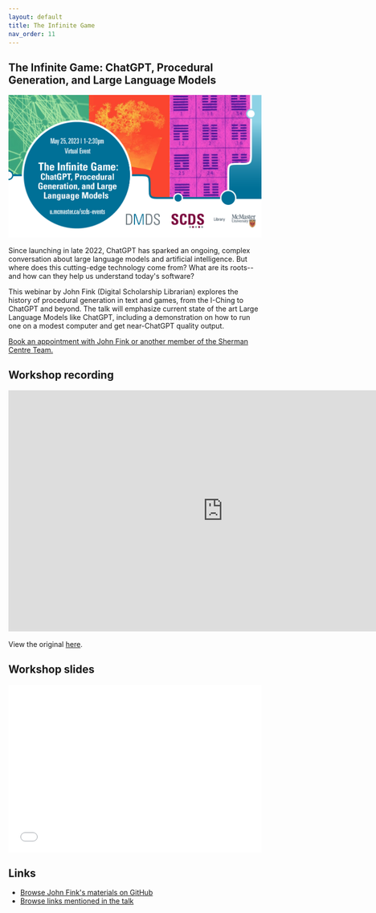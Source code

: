```yaml
---
layout: default
title: The Infinite Game
nav_order: 11
---
```


## The Infinite Game: ChatGPT, Procedural Generation, and Large Language Models

<img src="assets/img/IGP.png" alt="Workshop Title Slide" width="720">

Since launching in late 2022, ChatGPT has sparked an ongoing, complex conversation about large language models and artificial intelligence. But where does this cutting-edge technology come from? What are its roots--and how can they help us understand today's software?

This webinar by John Fink (Digital Scholarship Librarian) explores the history of procedural generation in text and games, from the I-Ching to ChatGPT and beyond. The talk will emphasize current state of the art Large Language Models like ChatGPT, including a demonstration on how to run one on a modest computer and get near-ChatGPT quality output. 

[Book an appointment with John Fink or another member of the Sherman Centre Team.](https://libcal.mcmaster.ca/appointments/)

## Workshop recording

<iframe height="480" width="853" allowfullscreen frameborder=0 src="https://echo360.ca/media/67275d90-9ef9-4d11-84db-efb88dfafbdd/public"></iframe>

View the original [here](https://echo360.ca/media/67275d90-9ef9-4d11-84db-efb88dfafbdd/public). 

## Workshop slides

<div style="position:relative;padding-top:66.25%;">
<iframe src="//docs.google.com/viewer?url=https://github.com/scds/dmds-22-23/raw/main/assets/docs/IGSlides.pdf?dl=0&hl=en_US&embedded=true" class="gde-frame" style="position:absolute;top:0;left:0;width:100%;height:100%;border:none;" scrolling="no"></iframe>
</div>

## Links

- [Browse John Fink's materials on GitHub](https://github.com/jbfink/20230525-infinite-game)
- [Browse links mentioned in the talk](https://github.com/jbfink/20230525-infinite-game/blob/main/links.txt)


